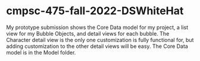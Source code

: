 # cmpsc-475-fall-2022-DSWhiteHat
My prototype submission shows the Core Data model for my project, a list view for my Bubble Objects, and detail views for each bubble.
The Character detail view is the only one customization is fully functional for, but adding customization to the other detail views will be easy.
The Core Data model is in the Model folder.
